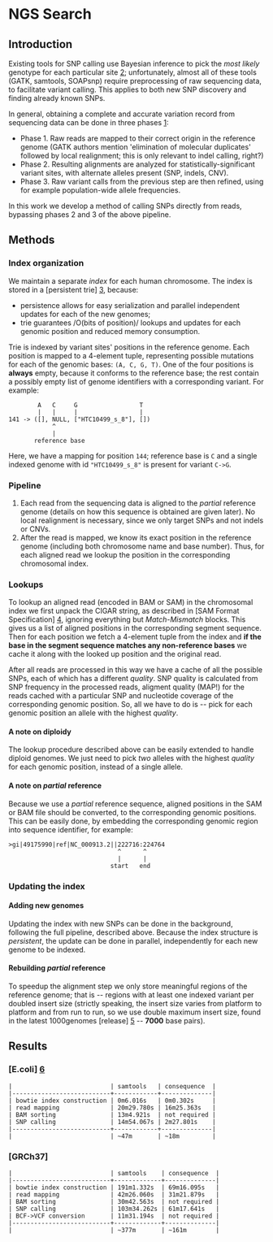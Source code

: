 NGS Search
==========

Introduction
------------

Existing tools for SNP calling use Bayesian inference to pick the
*most likely* genotype for each particular site [2]; unfortunately, almost
all of these tools (GATK, samtools, SOAPsnp) require preprocessing of raw
sequencing data, to facilitate variant calling. This applies to both new
SNP discovery and finding already known SNPs.

In general, obtaining a complete and accurate variation record from
sequencing data can be done in three phases [1]:

* Phase 1. Raw reads are mapped to their correct origin in the reference
           genome (GATK authors mention 'elimination of molecular duplicates'
           followed by local realignment; this is only relevant to indel
           calling, right?)
* Phase 2. Resulting alignments are analyzed for statistically-significant variant
           sites, with alternate alleles present (SNP, indels, CNV).
* Phase 3. Raw variant calls from the previous step are then refined, using
           for example population-wide allele frequencies.

In this work we develop a method of calling SNPs directly from reads, bypassing
phases 2 and 3 of the above pipeline.

[1]: http://www.ncbi.nlm.nih.gov/pmc/articles/PMC3083463/
[2]: http://www.nature.com/nrg/journal/v12/n6/full/nrg2986.html


Methods
-------

### Index organization

We maintain a separate *index* for each human chromosome. The index is
stored in a [persistent trie] [3], because:

* persistence allows for easy serialization and parallel independent
  updates for each of the new genomes;
* trie guarantees /O(bits of position)/ lookups and updates for each
  genomic position and reduced memory consumption.

Trie is indexed by variant sites' positions in the reference genome.
Each position is mapped to a 4-element tuple, representing possible
mutations for each of the genomic bases: `(A, C, G, T)`. One of the four
positions is **always** empty, because it conforms to the reference
base; the rest contain a possibly empty list of genome identifiers
with a corresponding variant. For example:

            A   C     G                 T
            |   |     |                 |
    141 -> ([], NULL, ["HTC10499_s_8"], [])
                ^
                |
           reference base

Here, we have a mapping for position `144`; reference base is `C` and a
single indexed genome with id `"HTC10499_s_8"` is present for variant
`C->G`.

[3]: http://citeseerx.ist.psu.edu/viewdoc/summary?doi=10.1.1.37.5452

### Pipeline

1. Each read from the sequencing data is aligned to the *partial* reference
   genome (details on how this sequence is obtained are given later).
   No local realignment is necessary, since we only target SNPs and not
   indels or CNVs.
2. After the read is mapped, we know its exact position in the reference
   genome (including both chromosome name and base number). Thus, for each
   aligned read we lookup the position in the corresponding chromosomal
   index.

### Lookups

To lookup an aligned read (encoded in BAM or SAM) in the chromosomal index
we first unpack the CIGAR string, as described in
[SAM Format Specification] [4], ignoring everything but *Match-Mismatch*
blocks. This gives us a list of aligned positions in the corresponding
segment sequence. Then for each position we fetch a 4-element tuple from
the index and **if the base in the segment sequence matches any
non-reference bases** we cache it along with the looked up position and
the original read.

After all reads are processed in this way we have a cache of all the
possible SNPs, each of which has a different *quality*. SNP quality
is calculated from SNP frequency in the processed reads, aligment
quality (MAP!) for the reads cached with a particular SNP and nucleotide
coverage of the corresponding genomic position. So, all we have to
do is -- pick for each genomic position an allele with the highest
*quality*.

#### A note on diploidy

The lookup procedure described above can be easily extended to handle
diploid genomes. We just need to pick *two* alleles with the highest
*quality* for each genomic position, instead of a single allele.

#### A note on *partial* reference

Because we use a *partial* reference sequence, aligned positions in the
SAM or BAM file should be converted, to the corresponding genomic
positions. This can be easily done, by embedding the corresponding
genomic region into sequence identifier, for example:

    >gi|49175990|ref|NC_000913.2||222716:224764
                                  ^      ^
                                  |      |
                                start   end

[4]: http://samtools.sourceforge.net/SAM1.pdf

### Updating the index

#### Adding new genomes

Updating the index with new SNPs can be done in the background, following
the full pipeline, described above. Because the index structure is
*persistent*, the update can be done in parallel, independently for each
new genome to be indexed.

#### Rebuilding *partial* reference

To speedup the alignment step we only store meaningful regions of the
reference genome; that is -- regions with at least one indexed variant
per doubled insert size (strictly speaking, the insert size varies from
platform to platform and from run to run, so we use double maximum
insert size, found in the latest 1000genomes [release] [5] -- **7000**
base pairs).

[5]: ftp://ftp.1000genomes.ebi.ac.uk/vol1/ftp/sequence.index

Results
-------

### [E.coli] [6]

    |                           | samtools   | consequence  |
    |---------------------------+------------+--------------|
    | bowtie index construction | 0m6.016s   | 0m0.302s     |
    | read mapping              | 20m29.780s | 16m25.363s   |
    | BAM sorting               | 13m4.921s  | not required |
    | SNP calling               | 14m54.067s | 2m27.801s    |
    |---------------------------+------------+--------------|
    |                           | ~47m       | ~18m         |

### [GRCh37]

    |                           | samtools    | consequence  |
    |---------------------------+-------------+--------------|
    | bowtie index construction | 191m1.332s  | 69m16.095s   |
    | read mapping              | 42m26.060s  | 31m21.879s   |
    | BAM sorting               | 30m42.563s  | not required |
    | SNP calling               | 103m34.262s | 61m17.641s   |
    | BCF->VCF conversion       | 11m31.194s  | not required |
    |---------------------------+-------------+--------------|
    |                           | ~377m       | ~161m        |

[6]: http://www.genome.jp/dbget-bin/www_bget?refseq+NC_000913
